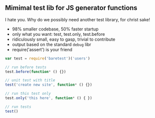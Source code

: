 
## Mimimal test lib for JS generator functions

I hate you. Why do we possibly need another test library, for christ sake!

- 98% smaller codebase, 50% faster startup
- only what you want: test, test.only, test.before
- ridiculously small, easy to gasp, trivial to contribute
- output based on the standard `debug` libr
- require('assert') is your friend



``` javascript
var test = require('baretest')('users')

// run before tests
test.before(function* () {})

// unit test with title
test('create new site', function* () {})

// run this test only
test.only('this here', function* () { })

// run tests
test()
```
